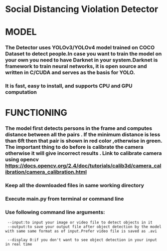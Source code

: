 # Social Distancing Violation Detector
# MODEL
###  The Detector uses YOLOv3/YOLOv4 model trained on COCO Dataset to detect people.In case you want to train the model on your own you need to have Darknet in your system.Darknet is    framework to train neural networks, it is open source and written in C/CUDA and serves as the basis for YOLO.
###  It is fast, easy to install, and supports CPU and GPU computation
# FUNCTIONING
### The model first detects persons in the frame and computes distance between all the pairs . If the minimum distance is less than 6ft then that pair is shown in red color ,otherwise in green. The important thing to do before is calibrate the camera otherwise it will give incorrect results . Link to calibrate camera using opencv https://docs.opencv.org/2.4/doc/tutorials/calib3d/camera_calibration/camera_calibration.html
###  Keep all the downloaded files in same working directory
###  Execute main.py from terminal or command line
###  Use following command line arguments:
     --input:to input your image or video file to detect objects in it  
     --output:to save your output file after object detection by the model with same same format as of input.Prefer video file is saved as .avi

     --display 0:if you don't want to see object detection in your input in real time
